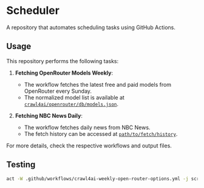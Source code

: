 # Scheduler

A repository that automates scheduling tasks using GitHub Actions.

## Usage

This repository performs the following tasks:

1. **Fetching OpenRouter Models Weekly**:
   - The workflow fetches the latest free and paid models from OpenRouter every Sunday.
   - The normalized model list is available at [`crawl4ai/openrouter/db/models.json`](crawl4ai/openrouter/db/models.json).

2. **Fetching NBC News Daily**:
   - The workflow fetches daily news from NBC News.
   - The fetch history can be accessed at [`path/to/fetch/history`](path/to/fetch/history).

For more details, check the respective workflows and output files.

## Testing

``` bash
act -W .github/workflows/crawl4ai-weekly-open-router-options.yml -j scrape-and-process
```